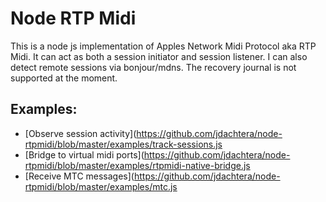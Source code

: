 # Node RTP Midi

This is a node js implementation of Apples Network Midi Protocol aka RTP Midi. It can act as both a session initiator and session listener.
I can also detect remote sessions via bonjour/mdns. The recovery journal is not supported at the moment.

## Examples:

* [Observe session activity](https://github.com/jdachtera/node-rtpmidi/blob/master/examples/track-sessions.js
* [Bridge to virtual midi ports](https://github.com/jdachtera/node-rtpmidi/blob/master/examples/rtpmidi-native-bridge.js
* [Receive MTC messages](https://github.com/jdachtera/node-rtpmidi/blob/master/examples/mtc.js
